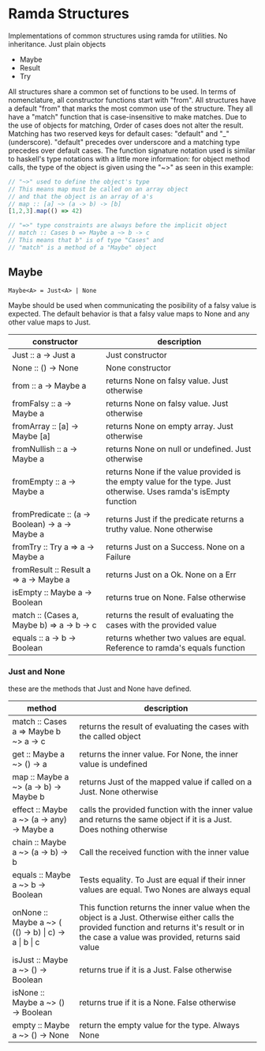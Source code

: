 # Ramda Structures

Implementations of common structures using ramda for utilities. No inheritance. Just plain objects

- Maybe
- Result
- Try

All structures share a common set of functions to be used. In terms of nomenclature, all constructor functions start with "from". All structures have a default "from" that marks the most common use of the structure. They all have a "match" function that is case-insensitive to make matches. Due to the use of objects for matching, Order of cases does not alter the result. Matching has two reserved keys for default cases: "default" and "_"(underscore). "default" precedes over underscore and a matching type precedes over default cases.
The function signature notation used is similar to haskell's type notations with a little more information: for object method calls, the type of the object is given using the "~>" as seen in this example:

```javascript
// "~>" used to define the object's type
// This means map must be called on an array object
// and that the object is an array of a's
// map :: [a] ~> (a -> b) -> [b]
[1,2,3].map(() => 42)

// "=>" type constraints are always before the implicit object
// match :: Cases b => Maybe a ~> b -> c
// This means that b" is of type "Cases" and 
// "match" is a method of a "Maybe" object 
```

## Maybe

``` 
Maybe<A> = Just<A> | None 
```

Maybe should be used when communicating the posibility of a falsy value is expected. The default behavior is that a falsy value maps to None and any other value maps to Just.

| constructor          | description                                 |
| -------------------- | ------------------------------------------- |
| Just :: a -> Just a  | Just constructor |
| None :: () -> None   | None constructor |
| from :: a -> Maybe a          | returns None on falsy value. Just otherwise |
| fromFalsy :: a -> Maybe a     | returns None on falsy value. Just otherwise |
| fromArray :: [a] -> Maybe [a] | returns None on empty array. Just otherwise |
| fromNullish :: a -> Maybe a   | returns None on null or undefined. Just otherwise |
| fromEmpty :: a -> Maybe a     | returns None if the value provided is the empty value for the type. Just otherwise. Uses ramda's isEmpty function |
| fromPredicate :: (a -> Boolean) -> a -> Maybe a | returns Just if the predicate returns a truthy value. None otherwise |
| fromTry :: Try a => a -> Maybe a | returns Just on a Success. None on a Failure |
| fromResult :: Result a => a -> Maybe a | returns Just on a Ok. None on a Err |
| isEmpty :: Maybe a -> Boolean | returns true on None. False otherwise |
| match :: (Cases a, Maybe b) => a -> b -> c | returns the result of evaluating the cases with the provided value |
| equals :: a -> b -> Boolean | returns whether two values are equal. Reference to ramda's equals function |

### Just and None

these are the methods that Just and None have defined.

| method | description |
| ------ | ----------- |
| match :: Cases a => Maybe b ~> a -> c | returns the result of evaluating the cases with the called object |
| get :: Maybe a ~> () -> a | returns the inner value. For None, the inner value is undefined |
| map :: Maybe a ~> (a -> b) -> Maybe b | returns Just of the mapped value if called on a Just. None otherwise | 
| effect :: Maybe a ~> (a -> any) -> Maybe a | calls the provided function with the inner value and returns the same object if it is a Just. Does nothing otherwise |
| chain :: Maybe a ~> (a -> b) -> b | Call the received function with the inner value |
| equals :: Maybe a ~> b -> Boolean | Tests equality. To Just are equal if their inner values are equal. Two Nones are always equal |
| onNone :: Maybe a ~> ( (() -> b) \| c) -> a \| b \| c | This function returns the inner value when the object is a Just. Otherwise either calls the provided function and returns it's result or in the case a value was provided, returns said value |
| isJust :: Maybe a ~> () -> Boolean | returns true if it is a Just. False otherwise |
| isNone :: Maybe a ~> () -> Boolean | returns true if it is a None. False otherwise |
| empty :: Maybe a ~> () -> None | return the empty value for the type. Always None |